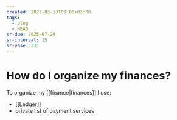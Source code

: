 ```yaml
---
created: 2023-03-13T00:00+03:00
tags:
  - blog
  - HEAD
sr-due: 2025-07-29
sr-interval: 15
sr-ease: 231
---
```


# How do I organize my finances?

To organize my [[finance|finances]] I use:

- [[Ledger]]
- private list of payment services
